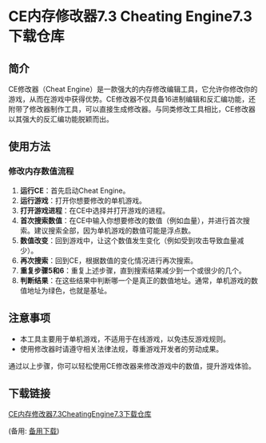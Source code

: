 # CE内存修改器7.3 Cheating Engine7.3 下载仓库

## 简介
CE修改器（Cheat Engine）是一款强大的内存修改编辑工具，它允许你修改你的游戏，从而在游戏中获得优势。CE修改器不仅具备16进制编辑和反汇编功能，还附带了修改器制作工具，可以直接生成修改器。与同类修改工具相比，CE修改器以其强大的反汇编功能脱颖而出。

## 使用方法
### 修改内存数值流程
1. **运行CE**：首先启动Cheat Engine。
2. **运行游戏**：打开你想要修改的单机游戏。
3. **打开游戏进程**：在CE中选择并打开游戏的进程。
4. **首次搜索数值**：在CE中输入你想要修改的数值（例如血量），并进行首次搜索。建议搜索全部，因为单机游戏的数值可能是浮点数。
5. **数值改变**：回到游戏中，让这个数值发生变化（例如受到攻击导致血量减少）。
6. **再次搜索**：回到CE，根据数值的变化情况进行再次搜索。
7. **重复步骤5和6**：重复上述步骤，直到搜索结果减少到一个或很少的几个。
8. **判断结果**：在这些结果中判断哪一个是真正的数值地址。通常，单机游戏的数值地址为绿色，也就是基址。

## 注意事项
- 本工具主要用于单机游戏，不适用于在线游戏，以免违反游戏规则。
- 使用修改器时请遵守相关法律法规，尊重游戏开发者的劳动成果。

通过以上步骤，你可以轻松使用CE修改器来修改游戏中的数值，提升游戏体验。

## 下载链接
[CE内存修改器7.3CheatingEngine7.3下载仓库](https://pan.quark.cn/s/b980a8c91ff6) 

(备用: [备用下载](https://pan.baidu.com/s/1I4akj5ImJTgowfH98Mo-hw?pwd=1234))

